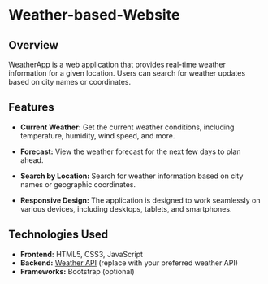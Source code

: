 # Weather-based-Website

## Overview
WeatherApp is a web application that provides real-time weather information for a given location. Users can search for weather updates based on city names or coordinates.

## Features

- **Current Weather:** Get the current weather conditions, including temperature, humidity, wind speed, and more.
  
- **Forecast:** View the weather forecast for the next few days to plan ahead.

- **Search by Location:** Search for weather information based on city names or geographic coordinates.

- **Responsive Design:** The application is designed to work seamlessly on various devices, including desktops, tablets, and smartphones.

## Technologies Used

- **Frontend:** HTML5, CSS3, JavaScript
- **Backend:** [Weather API](https://weatherapi.com/) (replace with your preferred weather API)
- **Frameworks:** Bootstrap (optional)



